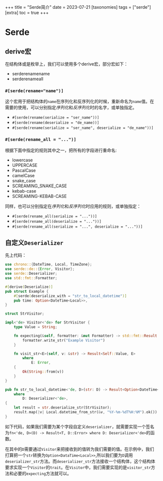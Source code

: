 +++
title = "Serde简介"
date = 2023-07-21
[taxonomies]
tags = ["serde"]
[extra]
toc = true
+++
# Serde

## derive宏

在结构体或是枚举上，我们可以使用多个derive宏，部分宏如下：

* serderenamename
* serderenameall

### `#[serde(rename="name")]`

这个宏用于把结构体的`name`在序列化和反序列化的时候，重新命名为`name`值。在需要的使用，可以分别指定*序列化*和*反序列化*时的名字，或单独指定。

* `#[serde(rename(serialize = "ser_name"))]`
* `#[serde(rename(deserialize = "de_name))]`
* `#[serde(rename(serialize = "ser_name", deserialize = "de_name"))]`

### `#[serde(rename_all = "...")]`

根据下面中指定的规则其中之一，把所有的字段进行重命名:

* lowercase
* UPPERCASE
* PascalCase
* camelCase
* snake_case
* SCREAMING_SNAKE_CASE
* kebab-case
* SCREAMING-KEBAB-CASE

同样，也可以分别指定在*序列化*和*反序列化*时应用的规则，或单独指定：

* `#[serde(rename_all(serialize = "..."))]`
* `#[serde(rename_all(deserialize = "..."))]`
* `#[serde(rename_all(serialize = "...", deserialize = "..."))]`

## 自定义`Deserializer`

先上代码：
```rust
use chrono::{DateTime, Local, TimeZone};
use serde::de::{Error, Visitor};
use serde::Deserializer;
use std::fmt::Formatter;

#[derive(Deserialize)]
pub struct Example {
    #[serde(deserialize_with = "str_to_local_datetime")]
    pub time: Option<DateTime<Local>>,
}

struct StrVisitor;

impl<'de> Visitor<'de> for StrVisitor {
    type Value = String;

    fn expecting(&self, formatter: &mut Formatter) -> std::fmt::Result {
        formatter.write_str("Example Visitor")
    }

    fn visit_str<E>(self, v: &str) -> Result<Self::Value, E>
        where
            E: Error,
    {
        Ok(String::from(v))
    }
}

pub fn str_to_local_datetime<'de, D>(str: D) -> Result<Option<DateTime<Local>>, D::Error>
    where
        D: Deserializer<'de>,
{
    let result = str.deserialize_str(StrVisitor);
    result.map(|v| Local.datetime_from_str(&v, "%Y-%m-%dT%H:%M").ok())
}
```

如下代码，如果我们需要为某个字段自定义`deserializer`，就需要实现一个签名为`fn<'de, D>(D) -> Result<T, D::Error> where D: Deserializer<'de>`的函数。

在其中的`D`需要通过`Visitor`来把接收到的值转为我们需要的值。在示例中，我们打算把一个`str`转换为`Option<DataTime<Local>>`,所以我们要为`D`调用`deserializer_str`方法。而`deserializer_str`方法接收一个结构体，这个结构体要求实现一个`Visitor`的`trait`。在`Visitor`中，我们需要实现的是`visitor_str`方法和必要的`expecting`方法就可以。
